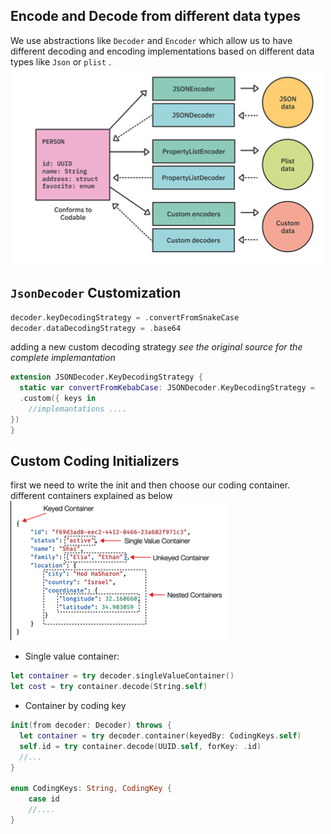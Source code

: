 ## Encode and Decode from different data types
We use abstractions like `Decoder` and `Encoder` which allow us to have different decoding and encoding implementations based on different data types like `Json` or `plist` .
![different coding](attachments/different-coding.png)
## `JsonDecoder` Customization
``` Swift
decoder.keyDecodingStrategy = .convertFromSnakeCase
decoder.dataDecodingStrategy = .base64
```
adding a new custom decoding strategy
*see the original source for the complete implemantation*
``` Swift
extension JSONDecoder.KeyDecodingStrategy {
  static var convertFromKebabCase: JSONDecoder.KeyDecodingStrategy = 
  .custom({ keys in
	//implemantations ....
}) 
}
```
## Custom Coding Initializers
first we need to write the init and then choose our coding container.
different containers explained as below
![](attachments/coding-container.png)
* Single value container:
``` Swift
let container = try decoder.singleValueContainer()
let cost = try container.decode(String.self)
```
* Container by coding key
``` Swift
init(from decoder: Decoder) throws {
  let container = try decoder.container(keyedBy: CodingKeys.self)
  self.id = try container.decode(UUID.self, forKey: .id)
  //...
}

enum CodingKeys: String, CodingKey {
	case id
	//....
}
```